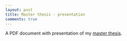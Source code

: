 ```yaml
---
layout: post
title: Master thesis - presentation
comments: true
---
```


A PDF document with presentation of my <a href="{{ site.baseurl }}/files/lorenc_petr_dip_prac.pdf" >master thesis</a>.




















